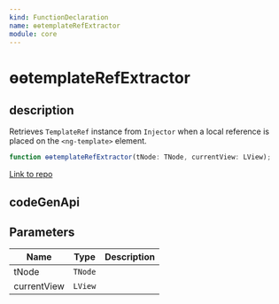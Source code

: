 ```yaml
---
kind: FunctionDeclaration
name: ɵɵtemplateRefExtractor
module: core
---
```


# ɵɵtemplateRefExtractor

## description

Retrieves `TemplateRef` instance from `Injector` when a local reference is placed on the
`<ng-template>` element.

```ts
function ɵɵtemplateRefExtractor(tNode: TNode, currentView: LView);
```

[Link to repo](https://github.com/timdeschryver/angular/blob/master/packages/core/src/render3/view_engine_compatibility_prebound.ts#L27-L29)

## codeGenApi

## Parameters

| Name        | Type    | Description |
| ----------- | ------- | ----------- |
| tNode       | `TNode` |             |
| currentView | `LView` |             |
